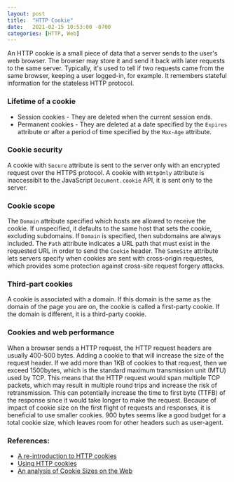 ```yaml
---
layout: post
title:  "HTTP Cookie"
date:   2021-02-15 10:53:00 -0700
categories: [HTTP, Web]
---
```


An HTTP cookie is a small piece of data that a server sends to the user's web browser.
The browser may store it and send it back with later requests to the same server.
Typically, it's used to tell if two requests came from the same browser, keeping a 
user logged-in, for example. It remembers stateful information for the stateless
HTTP protocol.

### Lifetime of a cookie
- Session cookies - They are deleted when the current session ends. 
- Permanent cookies - They are deleted at a date specified by the `Expires` attribute or 
after a period of time specified by the `Max-Age` attribute.

### Cookie security
A cookie with `Secure` attribute is sent to the server only with an encrypted request
over the HTTPS protocol.
A cookie with `HttpOnly` attribute is inaccessiblt to the JavaScript `Document.cookie` API,
it is sent only to the server.

### Cookie scope
The `Domain` attribute specified which hosts are allowed to receive the cookie.
If unspecified, it defaults to the same host that sets the cookie, excluding subdomains.
If `Domain` is specified, then subdomains are always included.
The `Path` attribute indicates a URL path that must exist in the requested URL in order
to send the `Cookie` header. 
The `SameSite` attribute lets servers specify when cookies are sent with cross-origin 
requestes, which provides some protection against cross-site request forgery attacks.

### Third-part cookies
A cookie is associated with a domain. If this domain is the same as the domain of the page
you are on, the cookie is called a first-party cookie. If the domain is different, it is 
a third-party cookie. 

### Cookies and web performance
When a browser sends a HTTP request, the HTTP request headers are usually 400-500 bytes.
Adding a cookie to that will increase the size of the request header. If we add more than 1KB
of cookies to that request, then we exceed 1500bytes, which is the standard maximum transmission unit (MTU)
used by TCP. This means that the HTTP request would span multiple TCP packets, which may result in
multiple round trips and increase the risk of retransmission. This can potentially increase the time to first byte (TTFB)
of the response since it would take longer to make the request. Because of impact of cookie
size on the first flight of requests and responses, it is beneficial to use smaller cookies.
900 bytes seems like a good budget for a total cookie size, which leaves room for other headers such as user-agent.


### References:
- [A re-introduction to HTTP cookies](https://www.valentinog.com/blog/cookies/)
- [Using HTTP cookies](https://developer.mozilla.org/en-US/docs/Web/HTTP/Cookies)
- [An analysis of Cookie Sizes on the Web](https://paulcalvano.com/2020-07-13-an-analysis-of-cookie-sizes-on-the-web/)